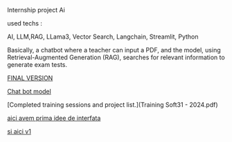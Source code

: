 Internship project Ai 

used techs :

AI, LLM,RAG, LLama3, Vector Search, Langchain, Streamlit, Python 

Basically, a chatbot where a teacher can input a PDF, and the model, using Retrieval-Augmented Generation (RAG), searches for relevant information to generate exam tests.

[FINAL VERSION](v2.py)

[Chat bot model](basic.py)


[Completed training sessions and project list.](Training Soft31 - 2024.pdf)


[aici avem prima idee de interfata](cute-interface.py)

[si aici v1 ](v1.py)


